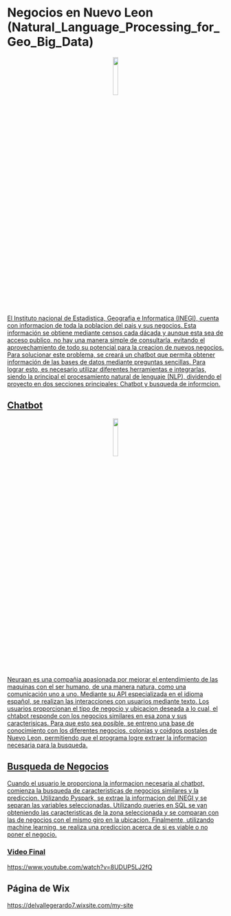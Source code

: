 # Negocios en Nuevo Leon (Natural_Language_Processing_for_Geo_Big_Data)

<p align="center">
  <a href="https://www.inegi.org.mx"><img src="https://user-images.githubusercontent.com/67669430/203458100-1e10d159-3f62-4016-8829-4b9176e3daac.png" width="15%" height="15%">
</p>

El Instituto nacional de Estadistica, Geografia e Informatica (INEGI), cuenta con informacion de toda la poblacion del pais y sus negocios. Esta información se obtiene mediante censos cada dácada y aunque esta sea de acceso publico, no hay una manera simple de consultarla, evitando el aprovechamiento de todo su potencial para la creacion de nuevos negocios. Para solucionar este problema, se creará un chatbot que permita obtener información de las bases de datos mediante preguntas sencillas. Para lograr esto, es necesario utilizar diferentes herramientas e integrarlas, siendo la principal el procesamiento natural de lenguaje (NLP), dividendo el proyecto en dos secciones principales: Chatbot y busqueda de informcion. 



## Chatbot

<p align="center">
  <a href="https://www.neuraan.com"><img src="https://user-images.githubusercontent.com/67669430/203458027-17464d5d-4383-4852-8ea3-184859899117.png" width="15%" height="15%">
</p>



Neuraan es una compañia apasionada por mejorar el entendimiento de las maquinas con el ser humano, de una manera natura, como una comunicación uno a uno. Mediante su API especializada en el idioma español, se realizan las interacciones con usuarios mediante texto. Los usuarios proporcionan el tipo de negocio y ubicacion deseada a lo cual, el chtabot responde con los negocios similares en esa zona y sus caracterisicas. Para que esto sea posible, se entreno una base de conocimiento con los diferentes negocios, colonias y coidgos postales de Nuevo Leon, permitiendo que el programa logre extraer la informacion necesaria para la busqueda.



## Busqueda de Negocios

Cuando el usuario le proporciona la informacion necesaria al chatbot, comienza la busqueda de caracteristicas de negocios similares y la prediccion. Utilizando Pyspark, se extrae la informacion del INEGI y se separan las variables seleccionadas. Utilizando queries en SQL se van obteniendo las caracteristicas de la zona seleccionada y se comparan con las de negocios con el mismo giro en la ubicacion. Finalmente, utilizando machine learning, se realiza una prediccion acerca de si es viable o no poner el negocio.

### Video Final
https://www.youtube.com/watch?v=8UDUP5LJ2fQ
  
## Página de Wix
  
https://delvallegerardo7.wixsite.com/my-site

